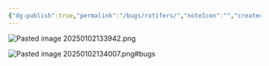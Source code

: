 ```yaml
---
{"dg-publish":true,"permalink":"/bugs/rotifers/","noteIcon":"","created":"2025-05-20T09:18:15.884-05:00"}
---
```


![Pasted image 20250102133942.png](/img/user/Secondary/Images/Pasted%20image%2020250102133942.png)

![Pasted image 20250102134007.png](/img/user/Secondary/Images/Pasted%20image%2020250102134007.png)#bugs